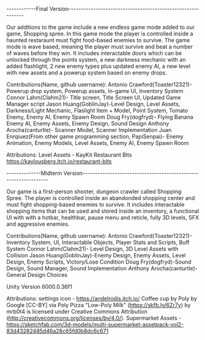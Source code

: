 ------------Final Version------------------------------------------------------------

Our additions to the game include a new endless game mode added to our game, Shopping spree. 
In this game mode the player is controlled inside a haunted restaraunt must fight food-based enemies to survive.
The game mode is wave based, meaning the player must survive and beat a number of waves before they win.
It includes interactable doors which can be unlocked through the points system, a new darkness mechanic with an added flashlight, 2 new enemy types plus updated enemy AI,
a new level with new assets and a powerup system based on enemy drops.

Contributions(Name, github username):
Antonio Crawford(Toaster12321)- Powerup drop system, Powerup assets, In-game UI, Inventory System
Connor Lahm(Clahm21)- Title screen, Title Screen UI, Updated Game Manager script
Jason Huang(GoblinJay)-Level Design, Level Assets, Darkness/Light Mechanic, Flaslight Item + Model, Point System, Tomato Enemy, Enemy AI, Enemy Spawn Room
Doug Fry(dogfryd)- Flying Banana Enemy AI, Enemy Assets, Enemy Design, Sound Design
Anthony Arocha(canturtle)- Scanner Model, Scanner Implementation
Juan Enrqiuez(From other game programming section, PapiSenpai)- Enemy Animation, Enemy Models, Level Assets, Enemy AI, Enemy Spawn Room


Attributions: 
Level Assets - KayKit Restaurant Bits https://kaylousberg.itch.io/restaurant-bits 


--------------Midterm Version----------------------------------------------------------------

Our game is a first-person shooter, dungeon crawler called Shopping Spree. The player is controlled inside an abandonded shopping center and must fight shopping-based enemies to survive.
It includes interactable shopping items that can be used and stored inside an inventory, a functional UI with with a hotbar, healthbar, pause menu and reticle, fully 3D levels, SFX and aggressive enemies.

Contributions(Name, github username):
Antonio Crawford(Toaster12321)- Inventory System, UI, Interactable Objects, Player Stats and Scripts, Buff System
Connor Lahm(Clahm21)- Level Design, 3D Level Assets with Collision
Jason Huang(GoblinJay)-Enemy Design, Enemy Assets, Level Design, Enemy Scripts, Victory/Lose Condition
Doug Fry(dogfryd)-Sound Design, Sound Manager, Sound Implementation
Anthony Arocha(canturtle)- General Design Choices

Unity Version 6000.0.36f1

Attributions: 
settings icon - https://andelrodis.itch.io/
Coffee cup by Poly by Google [CC-BY] via Poly Pizza
"Low-Poly Milk" (https://skfb.ly/6Zr7y) by mrb0t4 is licensed under Creative Commons Attribution (http://creativecommons.org/licenses/by/4.0/).
Supermarket Assets - https://sketchfab.com/3d-models/multi-supermarket-assetpack-vol2-83d43282485d46a28c65fd0b8dc6c671
